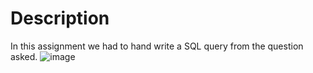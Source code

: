 # Description 
In this assignment we had to hand write a SQL query from the question asked.
![image](https://github.com/user-attachments/assets/2f5ebec3-975e-439b-9fdd-79348253eb4a)
